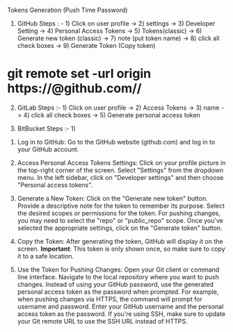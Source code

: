 Tokens Generation (Push Time Password)

1) GitHub
 Steps : - 1) Click on user profile -> 2) settings -> 3) Developer Setting -> 4) Personal Access Tokens -> 5) Tokens(classic)  -> 6) Generate new token (classic)  ->  7) note (put token name)  ->  8) click all check boxes  ->  9) Generate Token (Copy token) 

# git remote set -url origin https://<token>@github.com/<username>/<repo>

2) GitLab 
 Steps :-  1) Click on user profile ->  2) Access Tokens -> 3) name -> 4) click all check boxes  ->  5)  Generate personal access token 

3) BitBucket
 Steps :- 1)  

1. Log in to GitHub:
Go to the GitHub website (github.com) and log in to your GitHub account.

2. Access Personal Access Tokens Settings:
Click on your profile picture in the top-right corner of the screen.
Select "Settings" from the dropdown menu.
In the left sidebar, click on "Developer settings" and then choose "Personal access tokens".

3. Generate a New Token:
Click on the "Generate new token" button.
Provide a descriptive note for the token to remember its purpose.
Select the desired scopes or permissions for the token.
For pushing changes, you may need to select the "repo" or "public_repo" scope.
Once you've selected the appropriate settings, click on the "Generate token" button.

4. Copy the Token:
After generating the token, GitHub will display it on the screen.
**Important**: This token is only shown once, so make sure to copy it to a safe location.

5. Use the Token for Pushing Changes:
Open your Git client or command line interface.
Navigate to the local repository where you want to push changes.
Instead of using your GitHub password, use the generated personal access token as the password when prompted.
For example, when pushing changes via HTTPS, the command will prompt for username and password. Enter your GitHub username and the personal access token as the password.
If you're using SSH, make sure to update your Git remote URL to use the SSH URL instead of HTTPS. 
